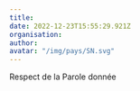 ```yaml
---
title: 
date: 2022-12-23T15:55:29.921Z
organisation: 
author: 
avatar: "/img/pays/SN.svg"
---
```


Respect de la Parole donnée 